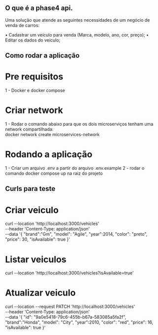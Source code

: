 ## O que é a phase4 api.

Uma solução que atende as seguintes necessidades de um negócio de venda de carros:

• Cadastrar um veículo para venda (Marca, modelo, ano, cor, preço);
• Editar os dados do veículo;

## Como rodar a aplicação

# Pre requisitos

1 - Docker e docker compose

# Criar network

1 - Rodar o comando abaixo para que os dois microserviços tenham uma network compartilhada:  
docker network create microservices-network

# Rodando a aplicação

1 - Criar um arquivo .env a partir do arquivo .env.example
2 - rodar o comando docker compose up na raiz do projeto

## Curls para teste

# Criar veiculo

curl --location 'http://localhost:3000/vehicles' \
--header 'Content-Type: application/json' \
--data '{
"brand":"Gm",
"model": "Agile",
"year":2014,
"color": "preto",
"price": 30,
"isAvailable": true
}'

# Listar veiculos

curl --location 'http://localhost:3000/vehicles?isAvailable=true'

# Atualizar veiculo

curl --location --request PATCH 'http://localhost:3000/vehicles' \
--header 'Content-Type: application/json' \
--data '{
"id": "9a0e5418-79c6-455b-b67a-583085a5fa2f",
"brand":"Honda",
"model": "City",
"year":2010,
"color": "red",
"price": 16,
"isAvailable": true
}'
